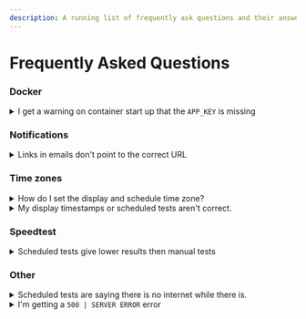 ```yaml
---
description: A running list of frequently ask questions and their answers.
---
```


# Frequently Asked Questions

### Docker

<details>

<summary>I get a warning on container start up that the <code>APP_KEY</code> is missing</summary>

You can generate a key here: [https://speedtest-tracker.dev](https://speedtest-tracker.dev).

</details>

### Notifications

<details>

<summary>Links in emails don't point to the correct URL</summary>

1. Set the correct URL as the `APP_URL` environment variable
2. Restart the container

</details>

### Time zones

<details>

<summary>How do I set the display and schedule time zone?</summary>

1. Set `DISPLAY_TIMEZONE` environment variables to your local timezone.
2. Restart the container

</details>

<details>

<summary>My display timestamps or scheduled tests aren't correct.</summary>

Speedtest Tracker assumes your application and database containers are set to `UTC` by default. If your database instance has your local time zone set it needs to **match** that set in `APP_TIMEZONE` and `DISPLAY_TIMEZONE` environment variables.

Once set restart the container.

</details>

### Speedtest

<details>

<summary>Scheduled tests give lower results then manual tests</summary>

Starting your cron schedule at an off-peak minute can help reduce network congestion or avoid overloading a speed test server. This [comment](https://github.com/alexjustesen/speedtest-tracker/issues/552#issuecomment-2028532010) on the issue can help you get the formatting right.

</details>



### Other

<details>

<summary>Scheduled tests are saying there is no internet while there is.</summary>

When a speedtest is being processed Speedtest Tracker will make a call to [http://icanhazip.com](http://icanhazip.com) to get your external IP address. This is done to determine if your server has access to the internet and to check if your external IP address (WAN IP) should be skipped.

Some DNS blocks lists will block this domain, if you're getting errors and your server has access to the internet you'll need to add this to your allow lists.

</details>

<details>

<summary>I'm getting a <code>500 | SERVER ERROR</code> error</summary>

By default `APP_DEBUG` is set to `false` in production to prevent verbose error outputs. To debug the issue follow the steps below.

1. Set `APP_DEBUG=true` as a environment variable
2. Restart the container
3. Reproduce the error by visiting the page or performing the action that caused the error
4. View the output in the UI or in the logs to help resolve the issue, if you can not resolve it open an issue in the [GitHub](https://github.com/alexjustesen/speedtest-tracker/issues) repository
5. In the output the line that starts with `[timestamp] production.ERROR:` is the error the server ran into
6. Once the issue is resolved you can remove the `APP_DEBUG` environment variable

</details>
